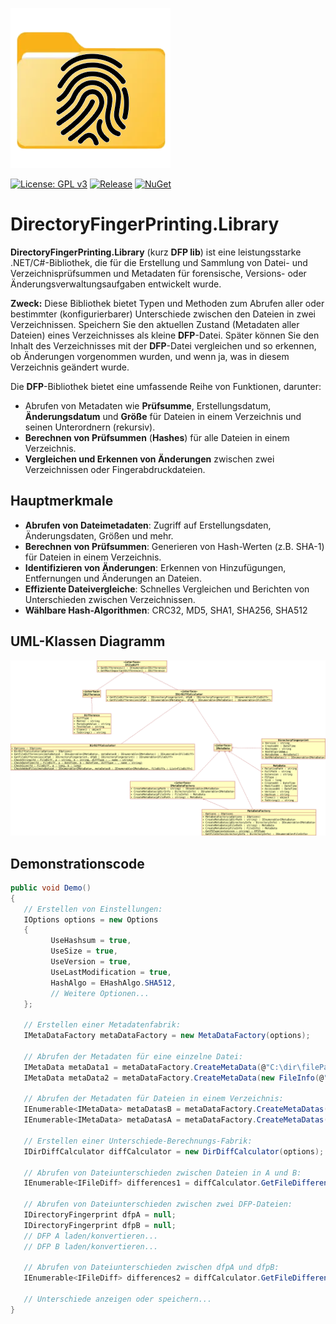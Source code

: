 ![logo](https://raw.githubusercontent.com/pediRAM/DirectoryFingerPrintingLibrary/main/Documentation/icon.png)

[![License: GPL v3](https://img.shields.io/badge/License-GPLv3-blue.svg)](https://www.gnu.org/licenses/gpl-3.0)
[![Release](https://img.shields.io/github/release/pediRAM/DirectoryFingerPrintingLibrary.svg?sort=semver)](https://github.com/pediRAM/DirectoryFingerPrintingLibrary/releases)
[![NuGet](https://img.shields.io/nuget/v/DirectoryFingerPrinting.Library)](https://www.nuget.org/packages/DirectoryFingerPrinting.Library)

# DirectoryFingerPrinting.Library
**DirectoryFingerPrinting.Library** (kurz **DFP lib**) ist eine leistungsstarke .NET/C#-Bibliothek, die für die Erstellung und Sammlung von Datei- und Verzeichnisprüfsummen und Metadaten für forensische, Versions- oder Änderungsverwaltungsaufgaben entwickelt wurde.

**Zweck:** Diese Bibliothek bietet Typen und Methoden zum Abrufen aller oder bestimmter (konfigurierbarer) Unterschiede zwischen den Dateien in zwei Verzeichnissen. Speichern Sie den aktuellen Zustand (Metadaten aller Dateien) eines Verzeichnisses als kleine **DFP**-Datei. Später können Sie den Inhalt des Verzeichnisses mit der **DFP**-Datei vergleichen und so erkennen, ob Änderungen vorgenommen wurden, und wenn ja, was in diesem Verzeichnis geändert wurde.

Die **DFP**-Bibliothek bietet eine umfassende Reihe von Funktionen, darunter:

- Abrufen von Metadaten wie **Prüfsumme**, Erstellungsdatum, **Änderungsdatum** und **Größe** für Dateien in einem Verzeichnis und seinen Unterordnern (rekursiv).
- **Berechnen von Prüfsummen** (**Hashes**) für alle Dateien in einem Verzeichnis.
- **Vergleichen und Erkennen von Änderungen** zwischen zwei Verzeichnissen oder Fingerabdruckdateien.

## Hauptmerkmale
- **Abrufen von Dateimetadaten**: Zugriff auf Erstellungsdaten, Änderungsdaten, Größen und mehr.
- **Berechnen von Prüfsummen**: Generieren von Hash-Werten (z.B. SHA-1) für Dateien in einem Verzeichnis.
- **Identifizieren von Änderungen**: Erkennen von Hinzufügungen, Entfernungen und Änderungen an Dateien.
- **Effiziente Dateivergleiche**: Schnelles Vergleichen und Berichten von Unterschieden zwischen Verzeichnissen.
- **Wählbare Hash-Algorithmen**: CRC32, MD5, SHA1, SHA256, SHA512

## UML-Klassen Diagramm
![UML-Klassen Diagramm](UML_Class_Diagram.png)

## Demonstrationscode
```cs
public void Demo()
{
   // Erstellen von Einstellungen:
   IOptions options = new Options
   {
         UseHashsum = true,
         UseSize = true,
         UseVersion = true,
         UseLastModification = true,
         HashAlgo = EHashAlgo.SHA512,
         // Weitere Optionen...
   };

   // Erstellen einer Metadatenfabrik:
   IMetaDataFactory metaDataFactory = new MetaDataFactory(options);

   // Abrufen der Metadaten für eine einzelne Datei:
   IMetaData metaData1 = metaDataFactory.CreateMetaData(@"C:\dir\filePath.ext");
   IMetaData metaData2 = metaDataFactory.CreateMetaData(new FileInfo(@"C:\dir\filePath.ext"));

   // Abrufen der Metadaten für Dateien in einem Verzeichnis:
   IEnumerable<IMetaData> metaDatasB = metaDataFactory.CreateMetaDatas(@"C:\dirPath");
   IEnumerable<IMetaData> metaDatasA = metaDataFactory.CreateMetaDatas(new DirectoryInfo(@"C:\dirPath"));

   // Erstellen einer Unterschiede-Berechnungs-Fabrik:
   IDirDiffCalculator diffCalculator = new DirDiffCalculator(options);

   // Abrufen von Dateiunterschieden zwischen Dateien in A und B:
   IEnumerable<IFileDiff> differences1 = diffCalculator.GetFileDifferencies(metaDatasA, metaDatasB);

   // Abrufen von Dateiunterschieden zwischen zwei DFP-Dateien:
   IDirectoryFingerprint dfpA = null;
   IDirectoryFingerprint dfpB = null;
   // DFP A laden/konvertieren...
   // DFP B laden/konvertieren...

   // Abrufen von Dateiunterschieden zwischen dfpA und dfpB:
   IEnumerable<IFileDiff> differences2 = diffCalculator.GetFileDifferencies(dfpA, dfpB);

   // Unterschiede anzeigen oder speichern...
}
```
